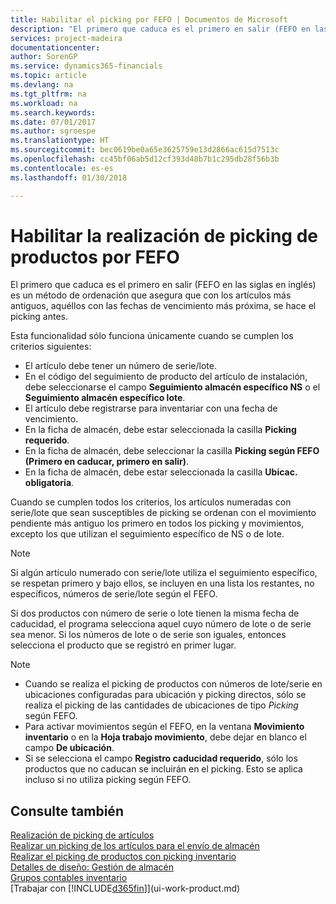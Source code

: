 ```yaml
---
title: Habilitar el picking por FEFO | Documentos de Microsoft
description: "El primero que caduca es el primero en salir (FEFO en las siglas en inglés) es un método de ordenación que asegura que con los artículos más antiguos, aquéllos con las fechas de vencimiento más próxima, se hace el picking antes."
services: project-madeira
documentationcenter: 
author: SorenGP
ms.service: dynamics365-financials
ms.topic: article
ms.devlang: na
ms.tgt_pltfrm: na
ms.workload: na
ms.search.keywords: 
ms.date: 07/01/2017
ms.author: sgroespe
ms.translationtype: HT
ms.sourcegitcommit: bec0619be0a65e3625759e13d2866ac615d7513c
ms.openlocfilehash: cc45bf06ab5d12cf393d48b7b1c295db28f56b3b
ms.contentlocale: es-es
ms.lasthandoff: 01/30/2018

---
```

# <a name="enable-picking-items-by-fefo"></a>Habilitar la realización de picking de productos por FEFO
El primero que caduca es el primero en salir (FEFO en las siglas en inglés) es un método de ordenación que asegura que con los artículos más antiguos, aquéllos con las fechas de vencimiento más próxima, se hace el picking antes.  

 Esta funcionalidad sólo funciona únicamente cuando se cumplen los criterios siguientes:  

-   El artículo debe tener un número de serie/lote.  
-   En el código del seguimiento de producto del artículo de instalación, debe seleccionarse el campo **Seguimiento almacén específico NS** o el **Seguimiento almacén específico lote**.  
-   El artículo debe registrarse para inventariar con una fecha de vencimiento.  
-   En la ficha de almacén, debe estar seleccionada la casilla **Picking requerido**.  
-   En la ficha de almacén, debe seleccionar la casilla **Picking según FEFO (Primero en caducar, primero en salir)**.  
-   En la ficha de almacén, debe estar seleccionada la casilla **Ubicac. obligatoria**.  

 Cuando se cumplen todos los criterios, los artículos numeradas con serie/lote que sean susceptibles de picking se ordenan con el movimiento pendiente más antiguo los primero en todos los picking y movimientos, excepto los que utilizan el seguimiento específico de NS o de lote.  

> [!NOTE]  
>  Si algún artículo numerado con serie/lote utiliza el seguimiento específico, se respetan primero y bajo ellos, se incluyen en una lista los restantes, no específicos, números de serie/lote según el FEFO.  

 Si dos productos con número de serie o lote tienen la misma fecha de caducidad, el programa selecciona aquel cuyo número de lote o de serie sea menor. Si los números de lote o de serie son iguales, entonces selecciona el producto que se registró en primer lugar.  

> [!NOTE]  
>  -   Cuando se realiza el picking de productos con números de lote/serie en ubicaciones configuradas para ubicación y picking directos, sólo se realiza el picking de las cantidades de ubicaciones de tipo *Picking* según FEFO.  
> -   Para activar movimientos según el FEFO, en la ventana **Movimiento inventario** o en la **Hoja trabajo movimiento**, debe dejar en blanco el campo **De ubicación**.  
> -   Si se selecciona el campo **Registro caducidad requerido**, sólo los productos que no caducan se incluirán en el picking. Esto se aplica incluso si no utiliza picking según FEFO.  

## <a name="see-also"></a>Consulte también  
[Realización de picking de artículos](warehouse-pick-items.md)   
[Realizar un picking de los artículos para el envío de almacén](warehouse-how-to-pick-items-for-warehouse-shipment.md)   
[Realizar el picking de productos con picking inventario](warehouse-how-to-pick-items-with-inventory-picks.md)   
[Detalles de diseño: Gestión de almacén](design-details-warehouse-management.md)  
[Grupos contables inventario](inventory-manage-inventory.md)  
[Trabajar con [!INCLUDE[d365fin](includes/d365fin_md.md)]](ui-work-product.md)

